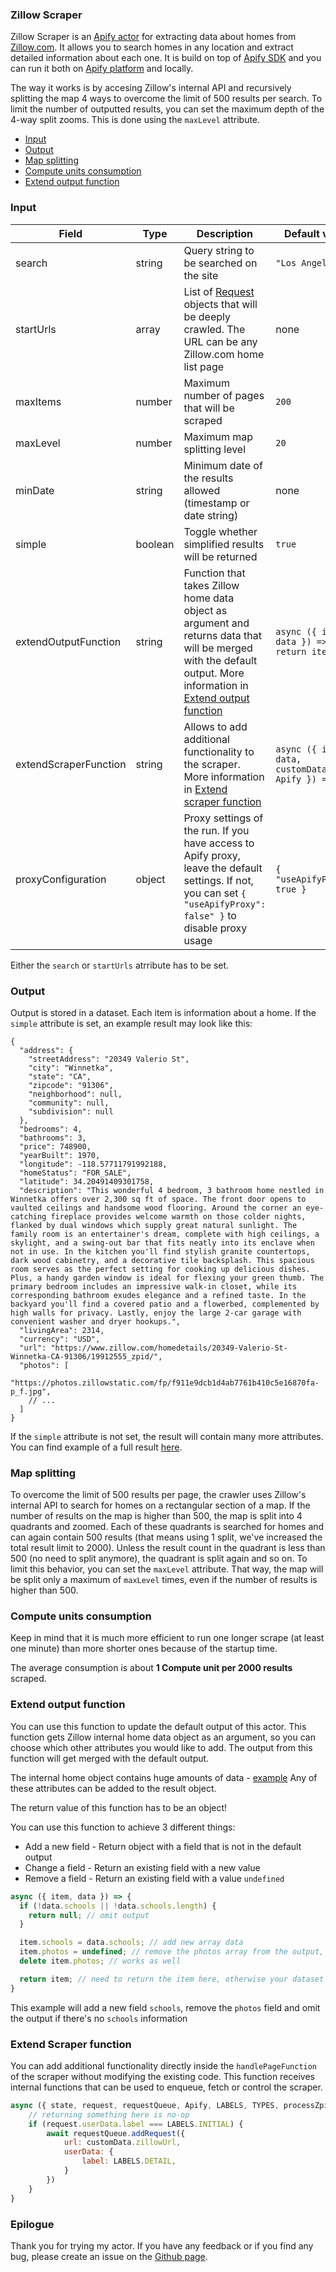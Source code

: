 ### Zillow Scraper

Zillow Scraper is an [Apify actor](https://apify.com/actors) for extracting data about homes from [Zillow.com](https://zillow.com). It allows you to search homes in any location and extract detailed information about each one. It is build on top of [Apify SDK](https://sdk.apify.com/) and you can run it both on [Apify platform](https://my.apify.com) and locally.

The way it works is by accesing Zillow's internal API and recursively splitting the map 4 ways to overcome the limit of 500 results per search. To limit the number of outputted results, you can set the maximum depth of the 4-way split zooms. This is done using the `maxLevel` attribute.

- [Input](#input)
- [Output](#output)
- [Map splitting](#map-splitting)
- [Compute units consumption](#compute-units-consumption)
- [Extend output function](#extend-output-function)

### Input

| Field | Type | Description | Default value
| ----- | ---- | ----------- | -------------|
| search | string | Query string to be searched on the site | `"Los Angeles"` |
| startUrls | array | List of [Request](https://sdk.apify.com/docs/api/request#docsNav) objects that will be deeply crawled. The URL can be any Zillow.com home list page | none |
| maxItems | number | Maximum number of pages that will be scraped | `200` |
| maxLevel | number | Maximum map splitting level | `20` |
| minDate | string | Minimum date of the results allowed (timestamp or date string) | none |
| simple | boolean | Toggle whether simplified results will be returned | `true` |
| extendOutputFunction | string | Function that takes Zillow home data object as argument and returns data that will be merged with the default output. More information in [Extend output function](#extend-output-function) | `async ({ item, data }) => { return item; }` |
| extendScraperFunction | string | Allows to add additional functionality to the scraper. More information in [Extend scraper function](#extend-scraper-function) | `async ({ item, data, customData, Apify }) => { }` |
| proxyConfiguration | object | Proxy settings of the run. If you have access to Apify proxy, leave the default settings. If not, you can set `{ "useApifyProxy": false" }` to disable proxy usage | `{ "useApifyProxy": true }`|

Either the `search` or `startUrls` atrribute has to be set.

### Output

Output is stored in a dataset. Each item is information about a home.
If the `simple` attribute is set, an example result may look like this:

```jsonc
{
  "address": {
    "streetAddress": "20349 Valerio St",
    "city": "Winnetka",
    "state": "CA",
    "zipcode": "91306",
    "neighborhood": null,
    "community": null,
    "subdivision": null
  },
  "bedrooms": 4,
  "bathrooms": 3,
  "price": 748900,
  "yearBuilt": 1970,
  "longitude": -118.57711791992188,
  "homeStatus": "FOR_SALE",
  "latitude": 34.20491409301758,
  "description": "This wonderful 4 bedroom, 3 bathroom home nestled in Winnetka offers over 2,300 sq ft of space. The front door opens to vaulted ceilings and handsome wood flooring. Around the corner an eye-catching fireplace provides welcome warmth on those colder nights, flanked by dual windows which supply great natural sunlight. The family room is an entertainer's dream, complete with high ceilings, a skylight, and a swing-out bar that fits neatly into its enclave when not in use. In the kitchen you'll find stylish granite countertops, dark wood cabinetry, and a decorative tile backsplash. This spacious room serves as the perfect setting for cooking up delicious dishes. Plus, a handy garden window is ideal for flexing your green thumb. The primary bedroom includes an impressive walk-in closet, while its corresponding bathroom exudes elegance and a refined taste. In the backyard you'll find a covered patio and a flowerbed, complemented by high walls for privacy. Lastly, enjoy the large 2-car garage with convenient washer and dryer hookups.",
  "livingArea": 2314,
  "currency": "USD",
  "url": "https://www.zillow.com/homedetails/20349-Valerio-St-Winnetka-CA-91306/19912555_zpid/",
  "photos": [
    "https://photos.zillowstatic.com/fp/f911e9dcb1d4ab7761b410c5e16870fa-p_f.jpg",
    // ...
  ]
}
```

If the `simple` attribute is not set, the result will contain many more attributes.
You can find example of a full result [here](https://pastebin.com/dRxuZmNQ).

### Map splitting

To overcome the limit of 500 results per page, the crawler uses Zillow's internal API to search for homes on a rectangular section of a map. If the number of results on the map is higher than 500, the map is split into 4 quadrants and zoomed. Each of these quadrants is searched for homes and can again contain 500 results (that means using 1 split, we've increased the total result limit to 2000). Unless the result count in the quadrant is less than 500 (no need to split anymore), the quadrant is split again and so on. To limit this behavior, you can set the `maxLevel` attribute. That way, the map will be split only a maximum of `maxLevel` times, even if the number of results is higher than 500.

### Compute units consumption

Keep in mind that it is much more efficient to run one longer scrape (at least one minute) than more shorter ones because of the startup time.

The average consumption is about **1 Compute unit per 2000 results** scraped.

### Extend output function

You can use this function to update the default output of this actor. This function gets Zillow internal home data object as an argument, so you can choose which other attributes you would like to add. The output from this function will get merged with the default output.

The internal home object contains huge amounts of data - [example](https://pastebin.com/AW9KKGJ4)
Any of these attributes can be added to the result object.

The return value of this function has to be an object!

You can use this function to achieve 3 different things:
- Add a new field - Return object with a field that is not in the default output
- Change a field - Return an existing field with a new value
- Remove a field - Return an existing field with a value `undefined`

```js
async ({ item, data }) => {
  if (!data.schools || !data.schools.length) {
    return null; // omit output
  }

  item.schools = data.schools; // add new array data
  item.photos = undefined; // remove the photos array from the output, making it CSV friendly
  delete item.photos; // works as well

  return item; // need to return the item here, otherwise your dataset willbe empty
}
```

This example will add a new field `schools`, remove the `photos` field and
omit the output if there's no `schools` information

### Extend Scraper function

You can add additional functionality directly inside the `handlePageFunction` of the scraper without modifying the existing code.
This function receives internal functions that can be used to enqueue, fetch or control the scraper.

```js
async ({ state, request, requestQueue, Apify, LABELS, TYPES, processZpids, queryRegionHomes, customData }) => {
    // returning something here is no-op
    if (request.userData.label === LABELS.INITIAL) {
        await requestQueue.addRequest({
            url: customData.zillowUrl,
            userData: {
                label: LABELS.DETAIL,
            }
        })
    }
}
```

### Epilogue

Thank you for trying my actor. If you have any feedback or  if you find any bug, please create an issue on the [Github page](https://github.com/cermak-petr/actor-zillow-api-scraper).
